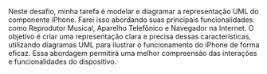 Neste desafio, minha tarefa é modelar e diagramar a representação UML do componente iPhone. Farei isso abordando suas principais funcionalidades: como Reprodutor Musical, Aparelho Telefônico e Navegador na Internet. O objetivo é criar uma representação clara e precisa dessas características, utilizando diagramas UML para ilustrar o funcionamento do iPhone de forma eficaz. Essa abordagem permitirá uma melhor compreensão das interações e funcionalidades do dispositivo.
